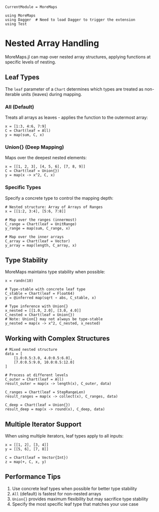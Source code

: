 ```@meta
CurrentModule = MoreMaps
```

```@setup MoreMaps
using MoreMaps
using Dagger  # Need to load Dagger to trigger the extension
using Test
```

# Nested Array Handling

MoreMaps.jl can map over nested array structures, applying functions at specific levels of nesting.

## Leaf Types

The `leaf` parameter of a `Chart` determines which types are treated as non-iterable units (leaves) during mapping.

### All (Default)

Treats all arrays as leaves - applies the function to the outermost array:

```@example MoreMaps
x = [1:3, 4:6, 7:9]
C = Chart(leaf = All)
y = map(sum, C, x)
```

### Union{} (Deep Mapping)

Maps over the deepest nested elements:

```@example MoreMaps
x = [[1, 2, 3], [4, 5, 6], [7, 8, 9]]
C = Chart(leaf = Union{})
y = map(x -> x^2, C, x)
```

### Specific Types

Specify a concrete type to control the mapping depth:

```@example MoreMaps
# Nested structure: Array of Arrays of Ranges
x = [[1:2, 3:4], [5:6, 7:8]]

# Map over the ranges (innermost)
C_range = Chart(leaf = UnitRange)
y_range = map(sum, C_range, x)

# Map over the inner arrays
C_array = Chart(leaf = Vector)
y_array = map(length, C_array, x)
```

## Type Stability

MoreMaps maintains type stability when possible:

```@example MoreMaps
x = randn(10)

# Type-stable with concrete leaf type
C_stable = Chart(leaf = Float64)
y = @inferred map(sqrt ∘ abs, C_stable, x)

# Type inference with Union{}
x_nested = [[1.0, 2.0], [3.0, 4.0]]
C_nested = Chart(leaf = Union{})
# Note: Union{} may not always be type-stable
y_nested = map(x -> x^2, C_nested, x_nested)
```

## Working with Complex Structures

```@example MoreMaps
# Mixed nested structure
data = [
    [1.0:0.5:3.0, 4.0:0.5:6.0],
    [7.0:0.5:9.0, 10.0:0.5:12.0]
]

# Process at different levels
C_outer = Chart(leaf = All)
result_outer = map(x -> length(x), C_outer, data)

C_ranges = Chart(leaf = StepRangeLen)
result_ranges = map(x -> collect(x), C_ranges, data)

C_deep = Chart(leaf = Union{})
result_deep = map(x -> round(x), C_deep, data)
```

## Multiple Iterator Support

When using multiple iterators, leaf types apply to all inputs:

```@example MoreMaps
x = [[1, 2], [3, 4]]
y = [[5, 6], [7, 8]]

C = Chart(leaf = Vector{Int})
z = map(+, C, x, y)
```

## Performance Tips

1. Use concrete leaf types when possible for better type stability
2. `All` (default) is fastest for non-nested arrays
3. `Union{}` provides maximum flexibility but may sacrifice type stability
4. Specify the most specific leaf type that matches your use case